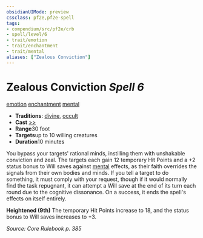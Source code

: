 ```yaml
---
obsidianUIMode: preview
cssclass: pf2e,pf2e-spell
tags:
- compendium/src/pf2e/crb
- spell/level/6
- trait/emotion
- trait/enchantment
- trait/mental
aliases: ["Zealous Conviction"]
---
```

# Zealous Conviction *Spell 6*   
[emotion](../../Rules/traits/emotion.md)  [enchantment](../../Rules/traits/enchantment.md)  [mental](../../Rules/traits/mental.md)  

- **Traditions**: [divine](../../Rules/traits/divine.md), [occult](../../Rules/traits/occult.md)
- **Cast** [>>](../../Rules/core-rulebook/chapter-9-playing-the-game.md#Actions "Two-Action") 
- **Range**30 foot
- **Targets**up to 10 willing creatures
- **Duration**10 minutes

You bypass your targets' rational minds, instilling them with unshakable conviction and zeal. The targets each gain 12 temporary Hit Points and a +2 status bonus to Will saves against [mental](../../Rules/traits/mental.md) effects, as their faith overrides the signals from their own bodies and minds. If you tell a target to do something, it must comply with your request, though if it would normally find the task repugnant, it can attempt a Will save at the end of its turn each round due to the cognitive dissonance. On a success, it ends the spell's effects on itself entirely.

**Heightened (9th)** The temporary Hit Points increase to 18, and the status bonus to Will saves increases to +3.

*Source: Core Rulebook p. 385*
